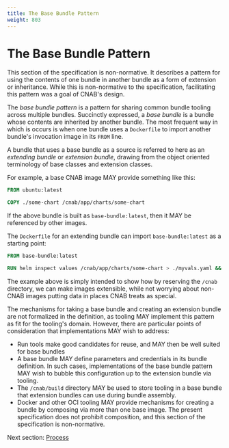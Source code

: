 ```yaml
---
title: The Base Bundle Pattern
weight: 803
---
```


# The Base Bundle Pattern

This section of the specification is non-normative. It describes a pattern for using the contents of one bundle in another bundle as a form of extension or inheritance. While this is non-normative to the specification, facilitating this pattern was a goal of CNAB's design.

The _base bundle pattern_ is a pattern for sharing common bundle tooling across multiple bundles. Succinctly expressed, a _base bundle_ is a bundle whose contents are inherited by another bundle. The most frequent way in which is occurs is when one bundle uses a `Dockerfile` to import another bundle's invocation image in its `FROM` line.

A bundle that uses a base bundle as a source is referred to here as an _extending bundle_ or _extension bundle_, drawing from the object oriented terminology of base classes and extension classes.

For example, a base CNAB image MAY provide something like this:

```Dockerfile
FROM ubuntu:latest

COPY ./some-chart /cnab/app/charts/some-chart
```

If the above bundle is built as `base-bundle:latest`, then it MAY be referenced by other images.

The `Dockerfile` for an extending bundle can import `base-bundle:latest` as a starting point:

```Dockerfile
FROM base-bundle:latest

RUN helm inspect values /cnab/app/charts/some-chart > ./myvals.yaml &&  sed ...
```

The example above is simply intended to show how by reserving the `/cnab` directory, we can make images extensible, while not worrying about non-CNAB images putting data in places CNAB treats as special.

The mechanisms for taking a base bundle and creating an extension bundle are not formalized in the definition, as tooling MAY implement this pattern as fit for the tooling's domain. However, there are particular points of consideration that implementations MAY wish to address:

- Run tools make good candidates for reuse, and MAY then be well suited for base bundles
- A base bundle MAY define parameters and credentials in its bundle definition. In such cases, implementations of the base bundle pattern MAY wish to bubble this configuration up to the extension bundle via tooling.
- The `/cnab/build` directory MAY be used to store tooling in a base bundle that extension bundles can use during bundle assembly.
- Docker and other OCI tooling MAY provide mechanisms for creating a bundle by composing via more than one base image. The present specification does not prohibit composition, and this section of the specification is non-normative.

Next section: [Process](901-process.md)